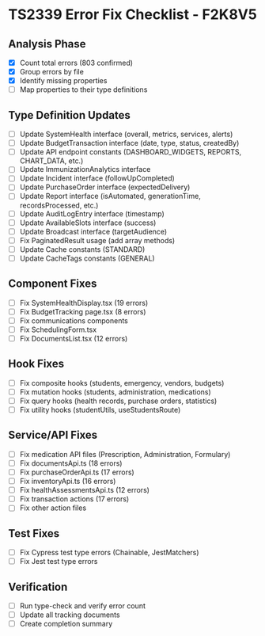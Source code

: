 # TS2339 Error Fix Checklist - F2K8V5

## Analysis Phase
- [x] Count total errors (803 confirmed)
- [x] Group errors by file
- [x] Identify missing properties
- [ ] Map properties to their type definitions

## Type Definition Updates
- [ ] Update SystemHealth interface (overall, metrics, services, alerts)
- [ ] Update BudgetTransaction interface (date, type, status, createdBy)
- [ ] Update API endpoint constants (DASHBOARD_WIDGETS, REPORTS, CHART_DATA, etc.)
- [ ] Update ImmunizationAnalytics interface
- [ ] Update Incident interface (followUpCompleted)
- [ ] Update PurchaseOrder interface (expectedDelivery)
- [ ] Update Report interface (isAutomated, generationTime, recordsProcessed, etc.)
- [ ] Update AuditLogEntry interface (timestamp)
- [ ] Update AvailableSlots interface (success)
- [ ] Update Broadcast interface (targetAudience)
- [ ] Fix PaginatedResult usage (add array methods)
- [ ] Update Cache constants (STANDARD)
- [ ] Update CacheTags constants (GENERAL)

## Component Fixes
- [ ] Fix SystemHealthDisplay.tsx (19 errors)
- [ ] Fix BudgetTracking page.tsx (8 errors)
- [ ] Fix communications components
- [ ] Fix SchedulingForm.tsx
- [ ] Fix DocumentsList.tsx (12 errors)

## Hook Fixes
- [ ] Fix composite hooks (students, emergency, vendors, budgets)
- [ ] Fix mutation hooks (students, administration, medications)
- [ ] Fix query hooks (health records, purchase orders, statistics)
- [ ] Fix utility hooks (studentUtils, useStudentsRoute)

## Service/API Fixes
- [ ] Fix medication API files (Prescription, Administration, Formulary)
- [ ] Fix documentsApi.ts (18 errors)
- [ ] Fix purchaseOrderApi.ts (17 errors)
- [ ] Fix inventoryApi.ts (16 errors)
- [ ] Fix healthAssessmentsApi.ts (12 errors)
- [ ] Fix transaction actions (17 errors)
- [ ] Fix other action files

## Test Fixes
- [ ] Fix Cypress test type errors (Chainable, JestMatchers)
- [ ] Fix Jest test type errors

## Verification
- [ ] Run type-check and verify error count
- [ ] Update all tracking documents
- [ ] Create completion summary
